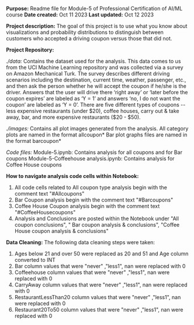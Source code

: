 **Purpose:** Readme file for Module-5 of Professional Certification of AI/ML course
**Date created:** Oct 11 2023
**Last updated:** Oct 12 2023

**Project description:** The goal of this project is to use what you know about visualizations and probability distributions to distinguish between customers who accepted a driving coupon versus those that did not.

**Project Repository:**

_./data:_ Contains the dataset used for the analysis. This data comes to us from the UCI Machine Learning repository and was collected via a survey on Amazon Mechanical Turk. The survey describes different driving scenarios including the destination, current time, weather, passenger, etc., and then ask the person whether he will accept the coupon if he/she is the driver. Answers that the user will drive there ‘right away’ or ‘later before the coupon expires’ are labeled as ‘Y = 1’ and answers ‘no, I do not want the coupon’ are labeled as ‘Y = 0’. There are five different types of coupons -- less expensive restaurants (under $20), coffee houses, carry out & take away, bar, and more expensive restaurants ($20 - $50).

_./images:_ Contains all plot images generated from the analysis. 
All category plots are named in the format allcoupon* 
Bar plot graphs files are named in the format barcoupon* 

_Code files:_
Module-5.ipynb: Contains analysis for all coupons and for Bar coupons
Module-5-Coffeehouse analysis.ipynb: Contains analysis for Coffee House coupons

**How to navigate analysis code cells within Notebook:**
1. All code cells related to All coupon type analysis begin with the comment text "#Allcoupons"
2. Bar Coupon analysis begin with the comment text "#Barcoupons" 
3. Coffee House Coupon analysis begin with the comment text "#CoffeeHousecoupons"
4. Analysis and Conclusions are posted within the Notebook under "All coupon conclusions", " Bar coupon analysis & conclusions", "Coffee House coupon analysis & conclusions"

**Data Cleaning:**
The following data cleaning steps were taken:
1. Ages below 21 and over 50 were replaced as 20 and 51 and Age column converted to INT
2. Bar column values that were "never" ,"less1", nan were replaced with 0
3. Coffeehouse column values that were "never" ,"less1", nan were replaced with 0
4. CarryAway column values that were "never" ,"less1", nan were replaced with 0
5. RestaurantLessThan20 column values that were "never" ,"less1", nan were replaced with 0
6. Restaurant20To50 column values that were "never" ,"less1", nan were replaced with 0



